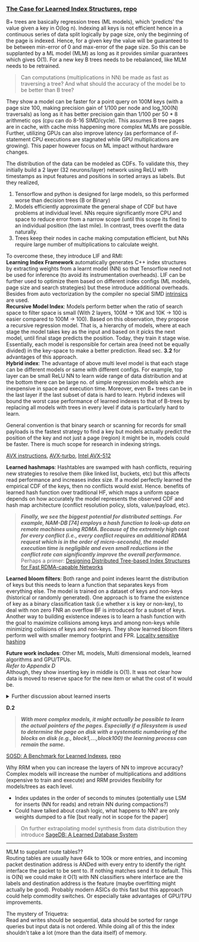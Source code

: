 
### [The Case for Learned Index Structures](https://arxiv.org/pdf/1712.01208.pdf), [repo](https://github.com/learnedsystems/RMI)

B+ trees are basically regression trees (ML models), which 'predicts' the value given a key in O(log n). Indexing all keys is not efficient hence in a continuous series of data split logically by page size, only the beginning of the page is indexed. Hence, for a given key the value will be guaranteed to be between min-error of 0 and max-error of the page size. So this can be supplanted by a ML model (MLM) as long as it provides similar guarantees which gives O(1). For a new key B trees needs to be rebalanced, like MLM needs to be retrained.

> Can computations (multiplications in NN) be made as fast as traversing a tree? And what should the accuracy of the model be to be better than B tree?

They show a model can be faster for a point query on 100M keys (with a page size 100, making precision gain of 1/100 per node and log_100(N) traversals) as long as it has better precision gain than 1/100 per 50 * 8 arithmetic ops (cpu can do 8-16 SIMD/cycle). This assumes B tree pages are in cache, with cache miss happening more complex MLMs are possible. Further, utilizing GPUs can also improve latency (as performance of if-statement CPU executions are stagnated while GPU multiplications are growing). This paper however focus on ML impact without hardware changes.

The distribution of the data can be modeled as CDFs. To validate this, they initially build a 2 layer (32 neurons/layer) network using ReLU with timestamps as input features and positions in sorted arrays as labels. But they realized,
1. Tensorflow and python is designed for large models, so this performed worse than decision trees (B or Binary)
2. Models efficiently approximate the general shape of CDF but have problems at individual level. NNs require significantly more CPU and space to reduce error from a narrow scope (until this scope its fine) to an individual position (the last mile). In contrast, trees overfit the data naturally.
3. Trees keep their nodes in cache making computation efficient, but NNs require large number of multiplications to calculate weight.  

To overcome these, they introduce LIF and RMI:  
**Learning Index Framework** automatically generates C++ index structures by extracting weights from a learnt model (NN) so that Tensorflow need not be used for inference (to avoid its instrumentation overheads). LIF can be further used to optimize them based on different index configs (ML models, page size and search strategies) but these introduce additional overheads. Besides from auto vectorization by the compiler no special SIMD [intrinsics](https://stackoverflow.com/a/2268599/11338006) are used.  
**Recursive Model Index**: Models perform better when the ratio of search space to filter space is small (With 2 layers, 100M -> 10K and 10K -> 100 is easier compared to 100M -> 100). Based on this observation, they propose a recursive regression model. That is, a hierarchy of models, where at each stage the model takes key as the input and based on it picks the next model, until final stage predicts the position. Today, they train it stage wise. Essentially, each model is responsible for certain area (need not be equally divided) in the key-space to make a better prediction. Read sec. **3.2** for advantages of this approach.  
**Hybrid index**: The advantage of above multi level model is that each stage can be different models or same with different configs. For example, top layer can be small ReLU NN to learn wide range of data distribution and at the bottom there can be large no. of simple regression models which are inexpensive in space and execution time. Moreover, even B+ trees can be in the last layer if the last subset of data is hard to learn. Hybrid indexes will bound the worst case performance of learned indexes to that of B-trees by replacing all models with trees in every level if data is particularly hard to learn.  

General convention is that binary search or scanning for records for small payloads is the fastest strategy to find a key but models actually predict the position of the key and not just a page (region) it might be in, models could be faster. There is much scope for research in indexing strings.  

[AVX instructions](https://lemire.me/blog/2018/09/07/avx-512-when-and-how-to-use-these-new-instructions/), [AVX-turbo](https://github.com/travisdowns/avx-turbo), [Intel AVX-512](https://software.intel.com/sites/default/files/managed/c5/15/architecture-instruction-set-extensions-programming-reference.pdf)  

**Learned hashmaps**: Hashtables are swamped with hash conflicts, requiring new strategies to resolve them (like linked list, buckets, etc) but this affects read performance and increases index size. If a model perfectly learned the empirical CDF of the keys, then no conflicts would exist. Hence. benefits of learned hash function over traditional HF, which maps a uniform space depends on how accurately the model represents the observed CDF and hash map architecture (conflict resolution policy, slots, value/payload, etc).
> **_Finally, we see the biggest potential for distributed settings. For example, NAM-DB [74] employs a hash function to look-up data on remote machines using RDMA. Because of the extremely high cost for every conflict (i.e., every conflict requires an additional RDMA request which is in the order of micro-seconds), the model execution time is negligible and even small reductions in the conflict rate can significantly improve the overall performance._** Perhaps a primer: [Designing Distributed Tree-based Index Structures for Fast RDMA-capable Networks](https://dl-acm-org.ezproxy.library.wisc.edu/doi/pdf/10.1145/3299869.3300081)

**Learned bloom filters**: Both range and point indexes learnt the distribution of keys but this needs to learn a function that separates keys from everything else. The model is trained on a dataset of keys and non-keys (historical or randomly generated). One approach is to frame the existence of key as a binary classification task (i.e whether x is key or non-key), to deal with non zero FNR an overflow BF is introduced for a subset of keys. Another way to building existence indexes is to learn a hash function with the goal to maximize collisions among keys and among non-keys while minimizing collisions of keys and non-keys. They show learned bloom filters perform well with smaller memory footprint and FPR.
[Locality sensitive hashing](https://en.wikipedia.org/wiki/Locality-sensitive_hashing)

**Future work includes**: Other ML models, Multi dimensional models, learned algorithms and GPU/TPUs.  
_Refer to Appendix D_  
Although, they show inserting key in middle is O(1). It was not clear how data is moved to reserve space for the new item or what the cost of it would be.  
<details>
    <summary>Further discussion about learned inserts</summary>

> http://databasearchitects.blogspot.com/2017/12/the-case-for-b-tree-index-structures.html _For updates, the difference between BTrees and learned indexes is that the available space is more intelligently spread. This allows for much more O(1) inserts. Plus it can be really O(1), as in the case of the BTree you still need to search the key, which is O(log n). The idea also better separates the processes of inserting and adding space. For example, you could insert space during night for the best performance during the day. But you are right, if the distribution shifts, this is not yet as well-understood and a great future research direction (Alkis and I had plenty of discussions about it)_. **and** _The more interesting thing is, that we can use online learning to update our index in a way btrees may not be able to for shifting distributions. Again much more research is needed here to understand that better._ **and** _For inserts, yes learned indexes and B-Trees can leverage many of the same techniques (such as spacing the underlying data), but learned indexes also provide some new avenues for updates. Because B-Trees grow with the size of the data, we need to change the branching structure as the data grows (in addition to shifting around the underlying data). Learned indexes, on the contrary, may not need to actually change as we insert data (the underlying data of course will need to change). That is, if the data comes from the same distribution, the model will still be accurate and no updates to the model are needed. Even if the data distribution changes, the model can update through online learning or simple updates to sufficient statistics (as in linear models). This opens up new opportunities how to adjust an index for data growth and changes in the distribution Again, we find that the cost of updates here corresponds to model (and thus data distribution) complexity and not size of the data. Of course, the paper focuses on lookups not inserts, and we feel there are many open, interesting questions to demonstrate how to best use learned indexes with workloads with many updates/inserts. Overall, for both lookups and inserts, learned indexes offer a broader set of design choices in building index structures._
</details>  

**D.2**
> **_With more complex models, it might actually be possible to learn the actual pointers of the pages. Especially if a filesystem is used to determine the page on disk with a systematic numbering of the blocks on disk (e.g., block1,...,block100) the learning process can remain the same._**   

[SOSD: A Benchmark for Learned Indexes](https://learned.systems/papers/sosd.pdf), [repo](https://github.com/learnedsystems/SOSD)

Why RRM when you can increase the layers of NN to improve accuracy?  
Complex models will increase the number of multiplications and additions (expensive to train and execute) and RRM provides flexibility for models/trees as each level.

* Index updates in the order of seconds to minutes (potentially use LSM for inserts (NN for reads) and retrain NN during compactions?)
* Could have talked about crash logic, what happens to NN? are only weights dumped to a file [but really not in scope for the paper]


> On further extrapolating model synthesis from data distribution they introduce [SageDB: A Learned Database System](http://cidrdb.org/cidr2019/papers/p117-kraska-cidr19.pdf)
***

MLM to supplant route tables??  
Routing tables are usually have 64k to 100k or more entries, and incoming packet destination address is ANDed with every entry to identify the right interface the packet to be sent to. If nothing matches send it to default.
This is O(N) we could make it O(1) with NN classifiers where interface are the labels and destination address is the feature (maybe overfitting might actually be good). Probably modern ASICs do this fast but this approach could help commodity switches. Or especially take advantages of GPU/TPU improvements.

The mystery of Triquetra:  
Read and writes should be sequential, data should be sorted for range queries but input data is not ordered. While doing all of this the index shouldn't take a lot (more than the data itself) of memory.